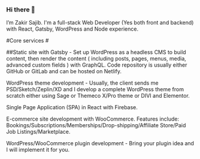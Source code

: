 ### Hi there 👋

I’m Zakir Sajib.
I'm a full-stack Web Developer (Yes both front and backend) with React, Gatsby, WordPress and Node experience.

#Core services #

##Static site with Gatsby - Set up WordPress as a headless CMS to build content, then render the content ( including posts, pages, menus, media, advanced custom fields ) with GraphQL. Code repository is usually either GitHub or GitLab and can be hosted on Netlify.

WordPress theme development - Usually, the client sends me PSD/Sketch/Zeplin/XD and I develop a complete WordPress theme from scratch either using Sage or Themeco X/Pro theme or DIVI and Elementor.

Single Page Application (SPA) in React with Firebase.

E-commerce site development with WooCommerce. Features include: Bookings/Subscriptions/Memberships/Drop-shipping/Affiliate Store/Paid Job Listings/Marketplace.

WordPress/WooCommerce plugin development - Bring your plugin idea and I will implement it for you.



<!--
**zakirsajib/zakirsajib** is a ✨ _special_ ✨ repository because its `README.md` (this file) appears on your GitHub profile.

Here are some ideas to get you started:

- 🔭 I’m currently working on ...
- 🌱 I’m currently learning ...
- 👯 I’m looking to collaborate on ...
- 🤔 I’m looking for help with ...
- 💬 Ask me about ...
- 📫 How to reach me: ...
- 😄 Pronouns: ...
- ⚡ Fun fact: ...
-->
